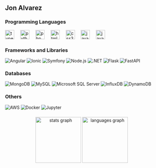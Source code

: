 <h2 align="left"> Jon Alvarez</h2>

###

<div align="left">
  <h3>Programming Languages</h3>
  <img src="https://cdn.jsdelivr.net/gh/devicons/devicon/icons/typescript/typescript-original.svg" height="30" alt="typescript logo" />
  <img width="12" />
  <img src="https://cdn.jsdelivr.net/gh/devicons/devicon/icons/python/python-original.svg" height="30" alt="python logo" />
  <img width="12" />
  <img src="https://cdn.jsdelivr.net/gh/devicons/devicon/icons/php/php-original.svg" height="30" alt="php logo" />
  <img width="12" />
  <img src="https://cdn.jsdelivr.net/gh/devicons/devicon/icons/html5/html5-original.svg" height="30" alt="html5 logo" />
  <img width="12" />
  <img src="https://cdn.jsdelivr.net/gh/devicons/devicon/icons/css3/css3-original.svg" height="30" alt="css3 logo" />
  <img width="12" />
  <img src="https://cdn.jsdelivr.net/gh/devicons/devicon/icons/javascript/javascript-original.svg" height="30" alt="javascript logo" />
  <img width="12" />
  <img src="https://cdn.jsdelivr.net/gh/devicons/devicon/icons/java/java-original.svg" height="30" alt="java logo" />
</div>

###

<div align="left">
  <h3>Frameworks and Libraries</h3>

  ![Angular](https://img.shields.io/badge/Angular-%23DD0031.svg?logo=angular&logoColor=white)
  ![Ionic](https://img.shields.io/badge/-Ionic-3880FF?logo=ionic&logoColor=white)
  ![Symfony](https://img.shields.io/badge/Symfony-black?logo=symfony)
  ![Node.js](https://img.shields.io/badge/-Node.js-339933?style=flat&logo=node.js&logoColor=white)
  ![.NET](https://img.shields.io/badge/.NET-512BD4?logo=dotnet&logoColor=fff)
  ![Flask](https://img.shields.io/badge/Flask-000?logo=flask&logoColor=fff)
  ![FastAPI](https://img.shields.io/badge/FastAPI-009485.svg?logo=fastapi&logoColor=white)
</div>

###

<div align="left">
  <h3>Databases</h3>

  ![MongoDB](https://img.shields.io/badge/MongoDB-%234ea94b.svg?logo=mongodb&logoColor=white)
  ![MySQL](https://img.shields.io/badge/-MySQL-4479A1?style=flat&logo=mysql&logoColor=white)
  ![Microsoft SQL Server](https://custom-icon-badges.demolab.com/badge/Microsoft%20SQL%20Server-CC2927?logo=mssqlserver-white&logoColor=white)
  ![InfluxDB](https://img.shields.io/badge/InfluxDB-22ADF6?logo=influxdb&logoColor=fff)
  ![DynamoDB](https://img.shields.io/badge/DynamoDB-4053D6?logo=amazondynamodb&logoColor=fff)
</div>

###

<div align="left">
  <h3>Others</h3>
  
  ![AWS](https://img.shields.io/badge/AWS-%23FF9900.svg?logo=amazon-web-services&logoColor=white)
  ![Docker](https://img.shields.io/badge/Docker-2496ED?logo=docker&logoColor=fff)
  ![Jupyter](https://img.shields.io/badge/-Jupyter-F37626?style=flat-square&logo=jupyter&logoColor=white)
</div>

###

<div align="center">
  <img src="https://github-readme-stats.vercel.app/api?username=JonAlvz&hide_title=false&hide_rank=false&show_icons=true&include_all_commits=true&disable_animations=false&theme=tokyonight&locale=en&hide_border=false&hide=contribs,pr" height="150" alt="stats graph" />
  <img src="https://github-readme-stats.vercel.app/api/top-langs/?username=JonAlvz&locale=en&hide_title=false&layout=compact&card_width=320&langs_count=5&theme=tokyonight&hide_border=false&size_weight=0.5&count_weight=0.5&hide=jupyter%20notebook" height="150" alt="languages graph" />
</div>

<!--
**JonAlvz/JonAlvz** is a ✨ _special_ ✨ repository because its `README.md` (this file) appears on your GitHub profile.

Here are some ideas to get you started:

- 🔭 I’m currently working on ...
- 🌱 I’m currently learning ...
- 👯 I’m looking to collaborate on ...
- 🤔 I’m looking for help with ...
- 💬 Ask me about ...
- 📫 How to reach me: ...
- 😄 Pronouns: ...
- ⚡ Fun fact: ...
-->
